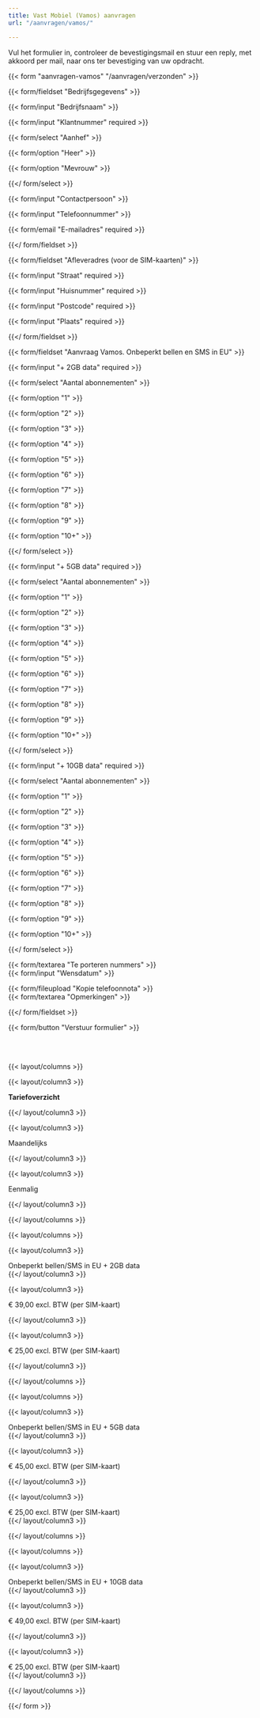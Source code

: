 ```yaml
---
title: Vast Mobiel (Vamos) aanvragen
url: "/aanvragen/vamos/"

---
```

Vul het formulier in, controleer de bevestigingsmail en stuur een reply, met akkoord per mail, naar ons ter bevestiging van uw opdracht.

{{< form "aanvragen-vamos" "/aanvragen/verzonden" >}}

{{< form/fieldset "Bedrijfsgegevens" >}}

{{< form/input "Bedrijfsnaam" >}}

{{< form/input "Klantnummer" required >}}

{{< form/select "Aanhef" >}}

{{< form/option "Heer" >}}

{{< form/option "Mevrouw" >}}

{{</ form/select >}}

{{< form/input "Contactpersoon" >}}

{{< form/input "Telefoonnummer" >}}

{{< form/email "E-mailadres" required >}}

{{</ form/fieldset >}}

{{< form/fieldset "Afleveradres (voor de SIM-kaarten)" >}}

{{< form/input "Straat" required >}}

{{< form/input "Huisnummer" required >}}

{{< form/input "Postcode" required >}}

{{< form/input "Plaats" required >}}

{{</ form/fieldset >}}

  
 {{< form/fieldset "Aanvraag Vamos. Onbeperkt bellen en SMS in EU" >}}

{{< form/input "+ 2GB data" required >}}

{{< form/select "Aantal abonnementen" >}}

{{< form/option "1" >}}

{{< form/option "2" >}}

{{< form/option "3" >}}

{{< form/option "4" >}}

{{< form/option "5" >}}

{{< form/option "6" >}}

{{< form/option "7" >}}

{{< form/option "8" >}}

{{< form/option "9" >}}

{{< form/option "10+" >}}

{{</ form/select >}}

{{< form/input "+ 5GB data" required >}}

{{< form/select "Aantal abonnementen" >}}

{{< form/option "1" >}}

{{< form/option "2" >}}

{{< form/option "3" >}}

{{< form/option "4" >}}

{{< form/option "5" >}}

{{< form/option "6" >}}

{{< form/option "7" >}}

{{< form/option "8" >}}

{{< form/option "9" >}}

{{< form/option "10+" >}}

{{</ form/select >}}

{{< form/input "+ 10GB data" required >}}

{{< form/select "Aantal abonnementen" >}}

{{< form/option "1" >}}

{{< form/option "2" >}}

{{< form/option "3" >}}

{{< form/option "4" >}}

{{< form/option "5" >}}

{{< form/option "6" >}}

{{< form/option "7" >}}

{{< form/option "8" >}}

{{< form/option "9" >}}

{{< form/option "10+" >}}

{{</ form/select >}}

{{< form/textarea "Te porteren nummers" >}}  
 {{< form/input "Wensdatum" >}}

{{< form/fileupload "Kopie telefoonnota" >}}  
 {{< form/textarea "Opmerkingen" >}}

{{</ form/fieldset >}}

  
 {{< form/button "Verstuur formulier" >}}  
 

<br><br>

  
 {{< layout/columns >}}

{{< layout/column3 >}}

**Tariefoverzicht**

{{</ layout/column3 >}}

{{< layout/column3 >}}

Maandelijks

{{</ layout/column3 >}}

{{< layout/column3 >}}

Eenmalig

{{</ layout/column3 >}}

{{</ layout/columns >}}

{{< layout/columns >}}

{{< layout/column3 >}}

Onbeperkt bellen/SMS in EU + 2GB data  
 {{</ layout/column3 >}}

{{< layout/column3 >}}

€ 39,00 excl. BTW (per SIM-kaart)

{{</ layout/column3 >}}

{{< layout/column3 >}}

€ 25,00 excl. BTW (per SIM-kaart)

{{</ layout/column3 >}}

{{</ layout/columns >}}

{{< layout/columns >}}

{{< layout/column3 >}}

Onbeperkt bellen/SMS in EU + 5GB data  
 {{</ layout/column3 >}}

{{< layout/column3 >}}

€ 45,00 excl. BTW (per SIM-kaart)

{{</ layout/column3 >}}

{{< layout/column3 >}}

€ 25,00 excl. BTW (per SIM-kaart)   
 {{</ layout/column3 >}}

{{</ layout/columns >}}

{{< layout/columns >}}

{{< layout/column3 >}}

Onbeperkt bellen/SMS in EU + 10GB data  
 {{</ layout/column3 >}}

{{< layout/column3 >}}

€ 49,00 excl. BTW (per SIM-kaart)

{{</ layout/column3 >}}

{{< layout/column3 >}}

€ 25,00 excl. BTW (per SIM-kaart)   
 {{</ layout/column3 >}}

{{</ layout/columns >}}  
 

{{</ form >}}